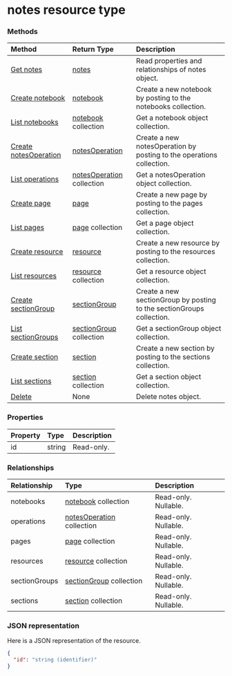 # notes resource type




### Methods

| Method		   | Return Type	|Description|
|:---------------|:--------|:----------|
|[Get notes](../api/notes_get.md) | [notes](notes.md) |Read properties and relationships of notes object.|
|[Create notebook](../api/notes_post_notebooks.md) |[notebook](notebook.md)| Create a new notebook by posting to the notebooks collection.|
|[List notebooks](../api/notes_list_notebooks.md) |[notebook](notebook.md) collection| Get a notebook object collection.|
|[Create notesOperation](../api/notes_post_operations.md) |[notesOperation](notesoperation.md)| Create a new notesOperation by posting to the operations collection.|
|[List operations](../api/notes_list_operations.md) |[notesOperation](notesoperation.md) collection| Get a notesOperation object collection.|
|[Create page](../api/notes_post_pages.md) |[page](page.md)| Create a new page by posting to the pages collection.|
|[List pages](../api/notes_list_pages.md) |[page](page.md) collection| Get a page object collection.|
|[Create resource](../api/notes_post_resources.md) |[resource](resource.md)| Create a new resource by posting to the resources collection.|
|[List resources](../api/notes_list_resources.md) |[resource](resource.md) collection| Get a resource object collection.|
|[Create sectionGroup](../api/notes_post_sectiongroups.md) |[sectionGroup](sectiongroup.md)| Create a new sectionGroup by posting to the sectionGroups collection.|
|[List sectionGroups](../api/notes_list_sectiongroups.md) |[sectionGroup](sectiongroup.md) collection| Get a sectionGroup object collection.|
|[Create section](../api/notes_post_sections.md) |[section](section.md)| Create a new section by posting to the sections collection.|
|[List sections](../api/notes_list_sections.md) |[section](section.md) collection| Get a section object collection.|
|[Delete](../api/notes_delete.md) | None |Delete notes object. |

### Properties
| Property	   | Type	|Description|
|:---------------|:--------|:----------|
|id|string| Read-only.|

### Relationships
| Relationship | Type	|Description|
|:---------------|:--------|:----------|
|notebooks|[notebook](notebook.md) collection| Read-only. Nullable.|
|operations|[notesOperation](notesoperation.md) collection| Read-only. Nullable.|
|pages|[page](page.md) collection| Read-only. Nullable.|
|resources|[resource](resource.md) collection| Read-only. Nullable.|
|sectionGroups|[sectionGroup](sectiongroup.md) collection| Read-only. Nullable.|
|sections|[section](section.md) collection| Read-only. Nullable.|

### JSON representation

Here is a JSON representation of the resource.

<!-- {
  "blockType": "resource",
  "optionalProperties": [

  ],
  "@odata.type": "microsoft.graph.notes"
}-->

```json
{
  "id": "string (identifier)"
}

```

<!-- uuid: 8fcb5dbc-d5aa-4681-8e31-b001d5168d79
2015-10-25 14:57:30 UTC -->
<!-- {
  "type": "#page.annotation",
  "description": "notes resource",
  "keywords": "",
  "section": "documentation",
  "tocPath": ""
}-->